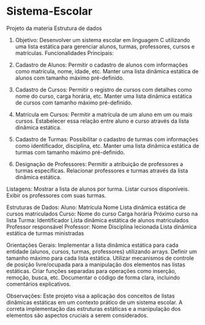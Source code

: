 # Sistema-Escolar
Projeto da materia Estrutura de dados

1. Objetivo:
Desenvolver um sistema escolar em linguagem C utilizando uma lista estática para gerenciar alunos, turmas, professores, cursos e matrículas.
Funcionalidades Principais:

2. Cadastro de Alunos:
Permitir o cadastro de alunos com informações como matrícula, nome, idade, etc. 
Manter uma lista dinâmica estática de alunos com tamanho máximo pré-definido.

3. Cadastro de Cursos:
Permitir o registro de cursos com detalhes como nome do curso, carga horária, etc.
Manter uma lista dinâmica estática de cursos com tamanho máximo pré-definido.

4. Matrícula em Cursos:
Permitir a matrícula de um aluno em um ou mais cursos.
Estabelecer essa relação entre aluno e curso através da lista dinâmica estática.

5. Cadastro de Turmas:
Possibilitar o cadastro de turmas com informações como identificador, disciplina, etc.
Manter uma lista dinâmica estática de turmas com tamanho máximo pré-definido.

6. Designação de Professores:
Permitir a atribuição de professores a turmas específicas.
Relacionar professores e turmas através da lista dinâmica estática.


Listagens:
Mostrar a lista de alunos por turma.
Listar cursos disponíveis.
Exibir os professores com suas turmas.

Estruturas de Dados:
Aluno:
Matrícula
Nome
Lista dinâmica estática de cursos matriculados
Curso:
Nome do curso
Carga horária
Próximo curso na lista
Turma:
Identificador
Lista dinâmica estática de alunos matriculados
Professor responsável
Professor:
Nome
Disciplina lecionada
Lista dinâmica estática de turmas ministradas

Orientações Gerais:
Implementar a lista dinâmica estática para cada entidade (alunos, cursos, turmas, professores) utilizando arrays.
Definir um tamanho máximo para cada lista estática.
Utilizar mecanismos de controle de posição livre/ocupada para a manipulação dos elementos nas listas estáticas.
Criar funções separadas para operações como inserção, remoção, busca, etc.
Documentar o código de forma clara, incluindo comentários explicativos.

Observações:
Este projeto visa a aplicação dos conceitos de listas dinâmicas estáticas em um contexto prático de um sistema escolar. A correta implementação das estruturas estáticas e a manipulação dos elementos são aspectos cruciais a serem considerados.

